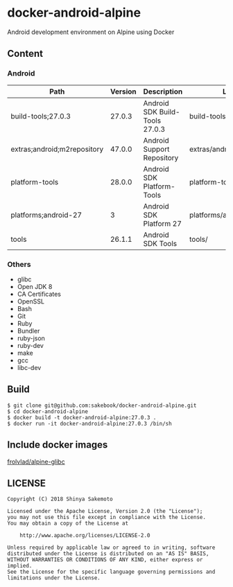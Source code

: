 # docker-android-alpine
Android development environment on Alpine using Docker

## Content
### Android

  Path                        | Version | Description                    | Location
  -------                     | ------- | -------                        | -------
  build-tools;27.0.3          | 27.0.3  | Android SDK Build-Tools 27.0.3 | build-tools/27.0.3/
  extras;android;m2repository | 47.0.0  | Android Support Repository     | extras/android/m2repository/
  platform-tools              | 28.0.0  | Android SDK Platform-Tools     | platform-tools/
  platforms;android-27        | 3       | Android SDK Platform 27        | platforms/android-27/
  tools                       | 26.1.1  | Android SDK Tools              | tools/


### Others
- glibc
- Open JDK 8
- CA Certificates
- OpenSSL
- Bash
- Git
- Ruby
- Bundler
- ruby-json
- ruby-dev
- make
- gcc
- libc-dev

## Build
```
$ git clone git@github.com:sakebook/docker-android-alpine.git
$ cd docker-android-alpine
$ docker build -t docker-android-alpine:27.0.3 .
$ docker run -it docker-android-alpine:27.0.3 /bin/sh
```

## Include docker images
[frolvlad/alpine-glibc](https://hub.docker.com/r/frolvlad/alpine-glibc/)

## LICENSE
```
Copyright (C) 2018 Shinya Sakemoto

Licensed under the Apache License, Version 2.0 (the "License");
you may not use this file except in compliance with the License.
You may obtain a copy of the License at

    http://www.apache.org/licenses/LICENSE-2.0

Unless required by applicable law or agreed to in writing, software
distributed under the License is distributed on an "AS IS" BASIS,
WITHOUT WARRANTIES OR CONDITIONS OF ANY KIND, either express or implied.
See the License for the specific language governing permissions and
limitations under the License.
```
